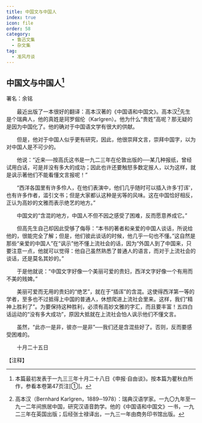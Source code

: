 ```yaml
---
title: 中国文与中国人
index: true
icon: file
order: 58
category:
  - 鲁迅文集
  - 杂文集
tag:  
  - 准风月谈
---
```


## 中国文与中国人[^①]

署名：余铭

　　最近出版了一本很好的翻译：高本汉著的《中国语和中国文》。高本汉[^②]先生是个瑞典人，他的真姓是珂罗倔伦（Karlgren）。他为什么“贵姓”高呢？那无疑的是因为中国化了。他的确对于中国语文学有很大的供献。

　　但是，他对于中国人似乎更有研究，因此，他很崇拜文言，崇拜中国字，以为对中国人是不可少的。

　　他说：“近来──按高氏这书是一九二三年在伦敦出版的──某几种报纸，曾经试用白话，可是并没有多大的成功；因此也许还要触怒多数定报人，以为这样，就是讽示著他们不能看懂文言报呢！”

　　“西洋各国里有许多伶人，在他们表演中，他们几乎随时可以插入许多‘打诨’，也有许多作者，滥引文书；但是大家都认这种是劣等的风味。这在中国恰好相反，正认为高妙的文雅而表示绝艺的地方。”

　　中国文的“含混的地方，中国人不但不因之感受了困难，反而愿意养成它。”

　　但高先生自己却因此受够了侮辱：“本书的著者和亲爱的中国人谈话，所说给他的，很能完全了解；但是，他们彼此谈话的时候，他几乎一句也不懂。”这自然是那些“亲爱的中国人”在“讽示”他不懂上流社会的话，因为“外国人到了中国来，只要注意一点，他就可以觉得：他自己虽然熟悉了普通人的语言，而对于上流社会的谈话，还是莫名其妙的。”

　　于是他就说：“中国文字好像一个美丽可爱的贵妇，西洋文字好像一个有用而不美的贱婢。”

　　美丽可爱而无用的贵妇的“绝艺”，就在于“插诨”的含混。这使得西洋第一等的学者，至多也不过抵得上中国的普通人，休想爬进上流社会里来。这样，我们“精神上胜利了”。为要保持这种胜利，必须有高妙文雅的字汇，而且要丰富！五四白话运动的“没有多大成功”，原因大抵就在上流社会怕人讽示他们不懂文言。

　　虽然，“此亦一是非，彼亦一是非”──我们还是含混些好了。否则，反而要感受困难的。

　　十月二十五日

【注释】

[^①]:本篇最初发表于一九三三年十月二十八日《申报·自由谈》。按本篇为瞿秋白所作，参看本卷第47页注[①]。

[^②]:高本汉（Bernhard Karlgren，1889─1978）：瑞典汉语学家。一九〇九年至一九一二年间旅居中国，研究汉语音韵学。他的《中国语和中国文》一书，一九二三年在英国出版；后经张士禄译出，一九三一年由商务印书馆出版。
